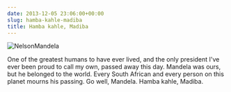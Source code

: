 ```yaml
---
date: 2013-12-05 23:06:00+00:00
slug: hamba-kahle-madiba
title: Hamba kahle, Madiba
---
```


![NelsonMandela](http://wordbit.com/wp-content/uploads/2013/12/NelsonMandela.jpg)

One of the greatest humans to have ever lived, and the only president I've ever been proud to call my own, passed away this day. Mandela was ours, but he belonged to the world. Every South African and every person on this planet mourns his passing. Go well, Mandela. Hamba kahle, Madiba.


